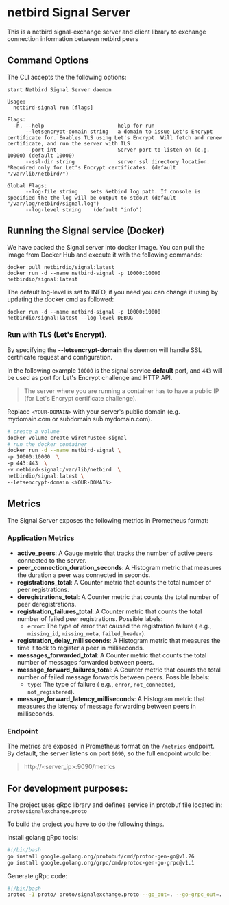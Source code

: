 # netbird Signal Server

This is a netbird signal-exchange server and client library to exchange
connection information between netbird peers

## Command Options

The CLI accepts the the following options:

```shell
start Netbird Signal Server daemon

Usage:
  netbird-signal run [flags]

Flags:
  -h, --help                        help for run
      --letsencrypt-domain string   a domain to issue Let's Encrypt certificate for. Enables TLS using Let's Encrypt. Will fetch and renew certificate, and run the server with TLS
      --port int                    Server port to listen on (e.g. 10000) (default 10000)
      --ssl-dir string              server ssl directory location. *Required only for Let's Encrypt certificates. (default "/var/lib/netbird/")

Global Flags:
      --log-file string    sets Netbird log path. If console is specified the the log will be output to stdout (default "/var/log/netbird/signal.log")
      --log-level string    (default "info")
```

## Running the Signal service (Docker)

We have packed the Signal server into docker image. You can pull the image from
Docker Hub and execute it with the
following commands:

````shell
docker pull netbirdio/signal:latest
docker run -d --name netbird-signal -p 10000:10000 netbirdio/signal:latest
````

The default log-level is set to INFO, if you need you can change it using by
updating the docker cmd as followed:

````shell
docker run -d --name netbird-signal -p 10000:10000 netbirdio/signal:latest --log-level DEBUG
````

### Run with TLS (Let's Encrypt).

By specifying the **--letsencrypt-domain** the daemon will handle SSL
certificate request and configuration.

In the following example ```10000``` is the signal service **default** port,
and ```443``` will be used as port for
Let's Encrypt challenge and HTTP API.
> The server where you are running a container has to have a public IP (for
> Let's Encrypt certificate challenge).

Replace `<YOUR-DOMAIN>` with your server's public domain (e.g. mydomain.com or
subdomain sub.mydomain.com).

```bash
# create a volume
docker volume create wiretrustee-signal
# run the docker container
docker run -d --name netbird-signal \
-p 10000:10000  \
-p 443:443  \
-v netbird-signal:/var/lib/netbird  \
netbirdio/signal:latest \
--letsencrypt-domain <YOUR-DOMAIN>
```

## Metrics

The Signal Server exposes the following metrics in Prometheus format:

### Application Metrics

- **active_peers**: A Gauge metric that tracks the number of active peers
  connected to the server.
- **peer_connection_duration_seconds**: A Histogram metric that measures the
  duration a peer was connected in seconds.
- **registrations_total**: A Counter metric that counts the total number of peer
  registrations.
- **deregistrations_total**: A Counter metric that counts the total number of
  peer deregistrations.
- **registration_failures_total**: A Counter metric that counts the total number
  of failed peer registrations. Possible
  labels:
  - `error`: The type of error that caused the registration failure (
      e.g., `missing_id`, `missing_meta`, `failed_header`).
- **registration_delay_milliseconds**: A Histogram metric that measures the time
  it took to register a peer in
  milliseconds.
- **messages_forwarded_total**: A Counter metric that counts the total number of
  messages forwarded between peers.
- **message_forward_failures_total**: A Counter metric that counts the total
  number of failed message forwards between
  peers. Possible labels:
  - `type`: The type of failure (
      e.g., `error`, `not_connected`, `not_registered`).
- **message_forward_latency_milliseconds**: A Histogram metric that measures the
  latency of message forwarding between
  peers in milliseconds.

### Endpoint

The metrics are exposed in Prometheus format on the `/metrics` endpoint. By
default, the server listens on port `9090`,
so the full endpoint would be:

> http://<server_ip>:9090/metrics

## For development purposes:

The project uses gRpc library and defines service in protobuf file located in:
```proto/signalexchange.proto```

To build the project you have to do the following things.

Install golang gRpc tools:

```bash
#!/bin/bash
go install google.golang.org/protobuf/cmd/protoc-gen-go@v1.26
go install google.golang.org/grpc/cmd/protoc-gen-go-grpc@v1.1
```

Generate gRpc code:

```bash
#!/bin/bash
protoc -I proto/ proto/signalexchange.proto --go_out=. --go-grpc_out=.
```
